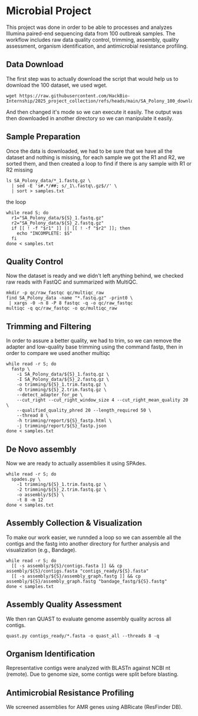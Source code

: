 # Microbial Project
This project was done in order to be able to processes and analyzes Illumina paired-end sequencing data from 100 outbreak samples. The workflow includes raw data quality control, trimming, assembly, quality assessment, organism identification, and antimicrobial resistance profiling.

## Data Download
The first step was to actually download the script that would help us to download the 100 dataset, we used wget.
```
wget https://raw.githubusercontent.com/HackBio-Internship/2025_project_collection/refs/heads/main/SA_Polony_100_download.sh
```
And then changed it's mode so we can execute it easily. The output was then downloaded in another directory so we can manipulate it easily.
## Sample Preparation
Once the data is downloaded, we had to be sure that we have all the dataset and nothing is missing, for each sample we got the R1 and R2, we sorted them, and then created a loop to find if there is any sample with R1 or R2 missing
```
ls SA_Polony_data/*_1.fastq.gz \
  | sed -E 's#.*/##; s/_1\.fastq\.gz$//' \
  | sort > samples.txt
```
the loop 
```
while read S; do
  r1="SA_Polony_data/${S}_1.fastq.gz"
  r2="SA_Polony_data/${S}_2.fastq.gz"
  if [[ ! -f "$r1" ]] || [[ ! -f "$r2" ]]; then
    echo "INCOMPLETE: $S"
  fi
done < samples.txt
```
## Quality Control
Now the dataset is ready and we didn't left anything behind, we checked raw reads with FastQC and summarized with MultiQC.
```
mkdir -p qc/raw_fastqc qc/multiqc_raw
find SA_Polony_data -name "*.fastq.gz" -print0 \
 | xargs -0 -n 8 -P 8 fastqc -q -o qc/raw_fastqc
multiqc -q qc/raw_fastqc -o qc/multiqc_raw
```
## Trimming and Filtering
In order to assure a better quality, we had to trim, so we can remove the adapter and low-quality base trimming using the command fastp, then in order to compare we used another multiqc
```
while read -r S; do
  fastp \
    -i SA_Polony_data/${S}_1.fastq.gz \
    -I SA_Polony_data/${S}_2.fastq.gz \
    -o trimming/${S}_1.trim.fastq.gz \
    -O trimming/${S}_2.trim.fastq.gz \
    --detect_adapter_for_pe \
    --cut_right --cut_right_window_size 4 --cut_right_mean_quality 20 \
    --qualified_quality_phred 20 --length_required 50 \
    --thread 8 \
    -h trimming/report/${S}_fastp.html \
    -j trimming/report/${S}_fastp.json
done < samples.txt
```
## De Novo assembly
Now we are ready to actually assemblies it using SPAdes.
```
while read -r S; do
  spades.py \
    -1 trimming/${S}_1.trim.fastq.gz \
    -2 trimming/${S}_2.trim.fastq.gz \
    -o assembly/${S} \
    -t 8 -m 12
done < samples.txt
```
## Assembly Collection & Visualization
To make our work easier, we runnded a loop so we can assemble all the contigs and the fastg into another directory for further analysis and visualization (e.g., Bandage).
```
while read -r S; do
  [[ -s assembly/${S}/contigs.fasta ]] && cp assembly/${S}/contigs.fasta "contigs_ready/${S}.fasta"
  [[ -s assembly/${S}/assembly_graph.fastg ]] && cp assembly/${S}/assembly_graph.fastg "bandage_fastg/${S}.fastg"
done < samples.txt
```
## Assembly Quality Assessment
We then ran QUAST to evaluate genome assembly quality across all contigs.
```
quast.py contigs_ready/*.fasta -o quast_all --threads 8 -q
```
## Organism Identification
Representative contigs were analyzed with BLASTn against NCBI nt (remote).
Due to genome size, some contigs were split before blasting.

## Antimicrobial Resistance Profiling
We screened assemblies for AMR genes using ABRicate (ResFinder DB).
